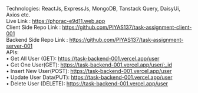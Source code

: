 Technologies: ReactJs, ExpressJs, MongoDB, Tanstack Query, DaisyUi, Axios etc. <br/>
Live Link : https://phprac-e9d11.web.app <br/>
Client Side Repo Link : https://github.com/PIYAS137/task-assignment-client-001 <br/>
Backend Side Repo Link : https://github.com/PIYAS137/task-assignment-server-001 <br/>
APIs: <br/>
• Get All User (GET): https://task-backend-001.vercel.app/user <br/>
• Get One User(GET): https://task-backend-001.vercel.app/user/:_id <br/>
• Insert New User(POST): https://task-backend-001.vercel.app/user <br/>
• Update User Data(PUT): https://task-backend-001.vercel.app/user <br/>
• Delete User (DELETE): https://task-backend-001.vercel.app/user <br/>
